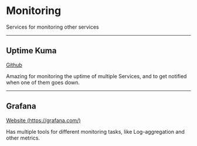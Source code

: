 # Monitoring

Services for monitoring other services

---

## Uptime Kuma

[Github](https://github.com/louislam/uptime-kuma)

Amazing for monitoring the uptime of multiple Services, and to get notified when one of them goes down.

---

## Grafana

[Website (https://grafana.com/)](https://grafana.com/)

Has multiple tools for different monitoring tasks, like Log-aggregation and other metrics.
